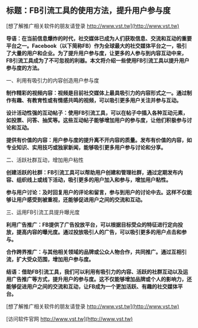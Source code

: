 ## **标题：FB引流工具的使用方法，提升用户参与度**

[想了解推广相关软件的朋友请登录 http://www.vst.tw](http://www.vst.tw)

**导语：在当前信息爆炸的时代，社交媒体已成为人们获取信息、交流和互动的重要平台之一。Facebook（以下简称FB）作为全球最大的社交媒体平台之一，吸引了大量的用户和企业。为了提升用户参与度，让更多的人参与到内容互动中来，FB引流工具成为了不可忽视的利器。本文将介绍一些使用FB引流工具以提升用户参与度的方法。**

一、利用有吸引力的内容创造用户参与度

**制作精彩的视频内容：视频是目前社交媒体上最具吸引力的内容形式之一。通过制作有趣、有教育性或有情感共鸣的视频，可以吸引更多用户关注并参与互动。**

**设计活动性强的互动帖子：使用FB引流工具，可以在帖子中插入各种互动元素，如投票、问答、抽奖等。这些互动帖子能够增加用户的参与度，让他们积极参与讨论和互动。**

**提供有价值的内容：用户参与度的提升离不开内容的质量。发布有价值的内容，如专业知识、实用技巧或独家新闻，能够吸引更多用户参与讨论和分享。**

二、活跃社群互动，增加用户粘性

**创建活跃的社群：FB引流工具可以帮助用户创建和管理社群，通过定期发布内容、组织线上或线下活动，吸引更多的用户加入和参与，增加用户粘性。**

**参与用户讨论：及时回复用户的评论和留言，参与到用户的讨论中去。这样不仅能够让用户感受到被重视，还能够促进用户之间的交流和互动。**

三、运用FB引流工具提升曝光度

**利用广告推广：FB提供了广告投放平台，可以根据目标受众的特征进行定向投放，提高内容的曝光度。通过投放吸引人的广告，可以吸引更多的用户点击和参与。**

**合作跨界推广：与其他相关领域的品牌或公众人物合作，共同推广。通过互相引流，扩大受众范围，增加用户参与度。**

**结语：借助FB引流工具，我们可以利用有吸引力的内容、活跃的社群互动以及运用广告推广等方式，提升用户的参与度。这不仅能够增加品牌或个人的影响力，还能够促进用户之间的交流和互动，让FB成为一个更加活跃、有趣的社交媒体平台。**

[想了解推广相关软件的朋友请登录 http://www.vst.tw](http://www.vst.tw)


[访问软件官网 http://www.vst.tw](http://www.vst.tw)
